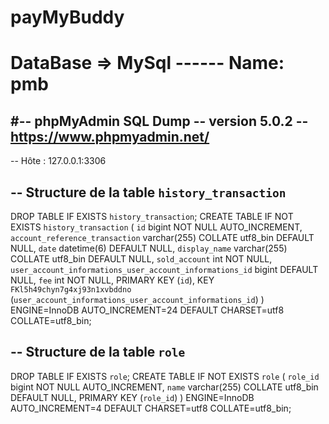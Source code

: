 # payMyBuddy

# DataBase => MySql ------ Name: pmb

#-- phpMyAdmin SQL Dump
-- version 5.0.2
-- https://www.phpmyadmin.net/
--
-- Hôte : 127.0.0.1:3306

-- Structure de la table `history_transaction`
--

DROP TABLE IF EXISTS `history_transaction`;
CREATE TABLE IF NOT EXISTS `history_transaction` (
  `id` bigint NOT NULL AUTO_INCREMENT,
  `account_reference_transaction` varchar(255) COLLATE utf8_bin DEFAULT NULL,
  `date` datetime(6) DEFAULT NULL,
  `display_name` varchar(255) COLLATE utf8_bin DEFAULT NULL,
  `sold_account` int NOT NULL,
  `user_account_informations_user_account_informations_id` bigint DEFAULT NULL,
  `fee` int NOT NULL,
  PRIMARY KEY (`id`),
  KEY `FKl5h49chyn7g4xj93n1xvbddno` (`user_account_informations_user_account_informations_id`)
) ENGINE=InnoDB AUTO_INCREMENT=24 DEFAULT CHARSET=utf8 COLLATE=utf8_bin;

-- Structure de la table `role`
--

DROP TABLE IF EXISTS `role`;
CREATE TABLE IF NOT EXISTS `role` (
  `role_id` bigint NOT NULL AUTO_INCREMENT,
  `name` varchar(255) COLLATE utf8_bin DEFAULT NULL,
  PRIMARY KEY (`role_id`)
) ENGINE=InnoDB AUTO_INCREMENT=4 DEFAULT CHARSET=utf8 COLLATE=utf8_bin;
